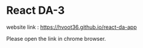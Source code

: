 # React DA-3

website link : https://hvoot36.github.io/react-da-app

Please open the link in chrome browser.
